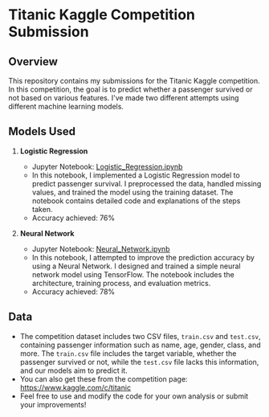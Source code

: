 # Titanic Kaggle Competition Submission

## Overview

This repository contains my submissions for the Titanic Kaggle competition. In this competition, the goal is to predict whether a passenger survived or not based on various features. I've made two different attempts using different machine learning models.

## Models Used

1. **Logistic Regression**
   - Jupyter Notebook: [Logistic_Regression.ipynb](Logistic_Regression.ipynb)
   - In this notebook, I implemented a Logistic Regression model to predict passenger survival. I preprocessed the data, handled missing values, and trained the model using the training dataset. The notebook contains detailed code and explanations of the steps taken.
   - Accuracy achieved: 76%

2. **Neural Network**
   - Jupyter Notebook: [Neural_Network.ipynb](Neural_Network.ipynb)
   - In this notebook, I attempted to improve the prediction accuracy by using a Neural Network. I designed and trained a simple neural network model using TensorFlow. The notebook includes the architecture, training process, and evaluation metrics.
   - Accuracy achieved: 78%

## Data

- The competition dataset includes two CSV files, `train.csv` and `test.csv`, containing passenger information such as name, age, gender, class, and more. The `train.csv` file includes the target variable, whether the passenger survived or not, while the `test.csv` file lacks this information, and our models aim to predict it.
- You can also get these from the competition page: https://www.kaggle.com/c/titanic
- Feel free to use and modify the code for your own analysis or submit your improvements!
